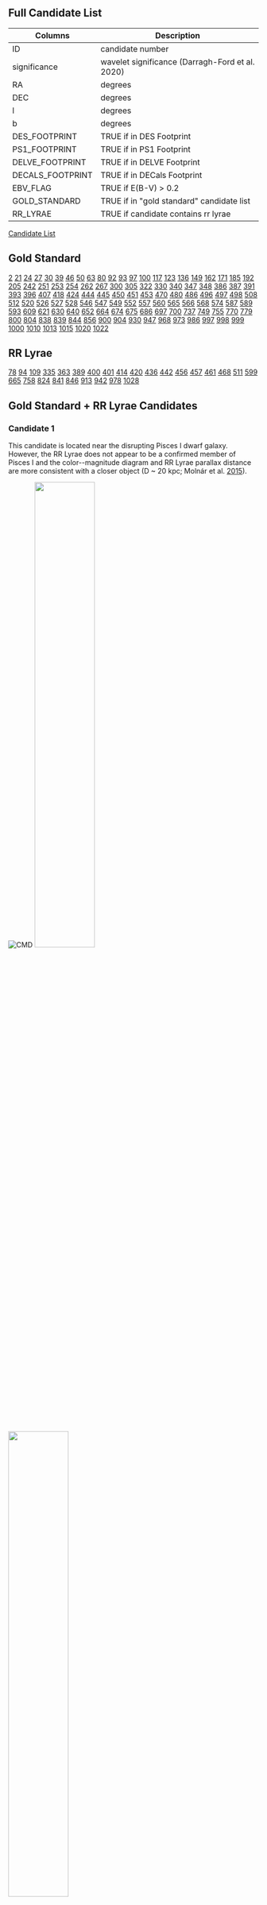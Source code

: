 ## Full Candidate List 

Columns      | Description
------------ | -------------
ID | candidate number
significance | wavelet significance (Darragh-Ford et al. 2020)
RA | degrees
DEC | degrees
l | degrees
b | degrees
DES_FOOTPRINT | TRUE if in DES Footprint 
PS1_FOOTPRINT | TRUE if in PS1 Footprint 
DELVE_FOOTPRINT | TRUE if in DELVE Footprint 
DECALS_FOOTPRINT | TRUE if in DECals Footprint 
EBV_FLAG | TRUE if E(B-V) > 0.2 
GOLD_STANDARD | TRUE if in "gold standard" candidate list 
RR_LYRAE | TRUE if candidate contains rr lyrae 

[Candidate List](https://github.com/edarragh/edarragh.github.io/blob/main/significance_list_cut_all.csv)

## Gold Standard
[2](2_candidate.csv) [21](21_candidate.csv) [24](24_candidate.csv) [27](27_candidate.csv) [30](30_candidate.csv) [39](39_candidate.csv) [46](46_candidate.csv) [50](50_candidate.csv) [63](63_candidate.csv) [80](80_candidate.csv) [92](92_candidate.csv) [93](93_candidate.csv) [97](97_candidate.csv)
[100](100_candidate.csv) [117](117_candidate.csv) [123](123_candidate.csv) [136](136_candidate.csv) [149](149_candidate.csv) [162](162_candidate.csv) [171](171_candidate.csv) [185](185_candidate.csv) [192](192_candidate.csv)
[205](205_candidate.csv) [242](242_candidate.csv) [251](251_candidate.csv) [253](253_candidate.csv) [254](254_candidate.csv) [262](262_candidate.csv) [267](267_candidate.csv) 
[300](309_candidate.csv) [305](305_candidate.csv) [322](322_candidate.csv) [330](330_candidate.csv) [340](340_candidate.csv) [347](347_candidate.csv) [348](348_candidate.csv) [386](386_candidate.csv) [387](387_candidate.csv) [391](391_candidate.csv) [393](393_candidate.csv) [396](396_candidate.csv) 
[407](407_candidate.csv) [418](418_candidate.csv) [424](424_candidate.csv) [444](444_candidate.csv) [445](445_candidate.csv) [450](450_candidate.csv) [451](451_candidate.csv) [453](453_candidate.csv) [470](470_candidate.csv) [480](480_candidate.csv) [486](486_candidate.csv) [496](496_candidate.csv) [497](497_candidate.csv) [498](498_candidate.csv)
[508](508_candidate.csv) [512](512_candidate.csv) [520](520_candidate.csv) [526](526_candidate.csv) [527](527_candidate.csv) [528](528_candidate.csv) [546](546_candidate.csv) [547](547_candidate.csv) [549](549_candidate.csv) [552](552_candidate.csv) [557](557_candidate.csv) [560](560_candidate.csv) [565](565_candidate.csv) [566](566_candidate.csv) [568](568_candidate.csv) [574](574_candidate.csv) [587](587_candidate.csv) [589](589_candidate.csv) [593](593_candidate.csv)
[609](609_candidate.csv) [621](621_candidate.csv) [630](630_candidate.csv) [640](640_candidate.csv) [652](652_candidate.csv) [664](664_candidate.csv) [674](674_candidate.csv) [675](675_candidate.csv) [686](686_candidate.csv) [697](697_candidate.csv)
[700](700_candidate.csv) [737](737_candidate.csv) [749](749_candidate.csv) [755](755_candidate.csv) [770](770_candidate.csv) [779](779_candidate.csv)
[800](800_candidate.csv) [804](804_candidate.csv) [838](838_candidate.csv) [839](839_candidate.csv) [844](844_candidate.csv) [856](856_candidate.csv)
[900](900_candidate.csv) [904](904_candidate.csv) [930](930_candidate.csv) [947](947_candidate.csv) [968](968_candidate.csv) [973](973_candidate.csv) [986](986_candidate.csv) [997](997_candidate.csv) [998](998_candidate.csv) [999](999_candidate.csv)
[1000](1000_candidate.csv) [1010](1010_candidate.csv) [1013](1013_candidate.csv) [1015](1015_candidate.csv) [1020](1020_candidate.csv) [1022](1022_candidate.csv)

## RR Lyrae 
[78](78_candidate.csv) [94](94_candidate.csv) [109](109_candidate.csv) [335](335_candidate.csv) [363](363_candidate.csv) [389](389_candidate.csv) [400](400_candidate.csv) [401](401_candidate.csv) [414](414_candidate.csv) [420](420_candidate.csv) [436](436_candidate.csv) [442](442_candidate.csv) [456](456_candidate.csv) [457](457_candidate.csv) [461](461_candidate.csv) [468](468_candidate.csv) [511](511_candidate.csv) [599](599_candidate.csv) [665](665_candidate.csv) [758](758_candidate.csv) [824](824_candidate.csv) [841](841_candidate.csv) [846](846_candidate.csv) [913](913_candidate.csv) [942](942_candidate.csv) [978](978_candidate.csv) [1028](1028_candidate.csv) 

## Gold Standard + RR Lyrae Candidates 

### Candidate 1
This candidate is located near the disrupting Pisces I dwarf galaxy. However, the RR Lyrae does not appear to be a confirmed member of Pisces I and the color--magnitude diagram and RR Lyrae parallax distance are more consistent with a closer object (D ~ 20 kpc; Molnár et al. [2015](https://academic.oup.com/mnras/article/452/4/4283/1065787)). 

![CMD](0_cmd.png)
<img src="position_all_1.png" width="49%" height="49%"> <img src="proper_motion_all_1.png" width="49%" height="49%">

[Data File](https://github.com/edarragh/edarragh.github.io/blob/main/1_candidate_g.csv)

### Candidate 2
This candidate appears near the Styx Stream, which has been interpreted as the tidal tail of the disrupting Boötes III dwarf galaxy (Carlin & Sand [2018](https://iopscience.iop.org/article/10.3847/1538-4357/aad8c1)). However, the average proper motion is inconsistent with the previously measured value for the stream and the stars shown in the color--magnitude diagram are fainter than expected for an object at 45 kpc (Grillmair [2009](https://iopscience.iop.org/article/10.1088/0004-637X/693/2/1118)).

![CMD](1_cmd.png)
<img src="position_all_2.png" width="49%" height="49%"> <img src="proper_motion_all_2.png" width="49%" height="49%">

[Data File](https://github.com/edarragh/edarragh.github.io/blob/main/2_candidate_g.csv)


### Candidate 3 
This candidate is likely associated with the Sagittarius stream. The RR Lyrae has been determined to be a member of the stream with high probability (Ramos et al. [2020](https://www.aanda.org/10.1051/0004-6361/202037819)), and distance estimated from the color--magnitude diagram (around 50 kpc) is consistent with the prediction from (Law & Majewski [2010](https://iopscience.iop.org/article/10.1088/0004-637X/714/1/229)). The proper motion values are consistent with the Sagittarius stream measurements from (Antoja et al. [2020](https://www.aanda.org/articles/aa/abs/2020/03/aa37145-19/aa37145-19.html)), which predicts μ = 1.0 mas/yr. 

![CMD](2_cmd.png)
<img src="position_all_3.png" width="49%" height="49%"> <img src="proper_motion_all_3.png" width="49%" height="49%">

[Data File](https://github.com/edarragh/edarragh.github.io/blob/main/3_candidate_g.csv)


### Candidate 4
This candidate is likely associated with the Sagittarius stream. The RR Lyrae has been determined to be a member of the stream with high probability (Ramos et al. [2020](https://www.aanda.org/10.1051/0004-6361/202037819)), and distance estimated from the color--magnitude diagram (around 50 kpc) is consistent with the prediction from (Law & Majewski [2010](https://iopscience.iop.org/article/10.1088/0004-637X/714/1/229)). The proper motion values are consistent with the Sagittarius stream measurements from (Antoja et al. [2020](https://www.aanda.org/articles/aa/abs/2020/03/aa37145-19/aa37145-19.html)), which predicts μ = 1.0 mas/yr.

![CMD](4_cmd.png)
<img src="position_all_4.png" width="49%" height="49%"> <img src="proper_motion_all_4.png" width="49%" height="49%">

[Data File](https://github.com/edarragh/edarragh.github.io/blob/main/4_candidate_g.csv)


### Candidate 5
This candidate appears near the GD-1 stream at D = 8 kpc (de Boer et al. [2018](https://academic.oup.com/mnras/article-abstract/477/2/1893/4935192?redirectedFrom=fulltext)). However, the color--magnitude diagram is more consistent with an intermediate distance (around 25 kpc), and the RR Lyrae does not appear to be a known associate (Sesar et al. [2013](https://iopscience.iop.org/article/10.1088/0004-6256/146/2/21)).

![](5_cmd.png)
<img src="position_all_5.png" width="49%" height="49%"> <img src="proper_motion_all_5.png" width="49%" height="49%">

[Data File](https://github.com/edarragh/edarragh.github.io/blob/main/5_candidate_g.csv)


### Candidate 6
This candidate appears near the GD-1 stream at D = 8 kpc (de Boer et al. [2018](https://academic.oup.com/mnras/article-abstract/477/2/1893/4935192?redirectedFrom=fulltext)). However, the color--magnitude diagram is more consistent with an intermediate distance (around 25 kpc), and the RR Lyrae does not appear to be a known associate (Sesar et al. [2013](https://iopscience.iop.org/article/10.1088/0004-6256/146/2/21)).

![](6_cmd.png)
<img src="position_all_6.png" width="49%" height="49%"> <img src="proper_motion_all_6.png" width="49%" height="49%">

[Data File](https://github.com/edarragh/edarragh.github.io/blob/main/6_candidate_g.csv)


### Candidate 7
This candidate appears near both the Lethe and Sagittarius streams. It is likely associated with the Sagittarius stream as the RR Lyrae has been determined to be a member of the stream with high probability (Ramos et al. [2020](https://www.aanda.org/10.1051/0004-6361/202037819)). However, the color--magnitude diagram does not strongly favor or disfavor association with the Sagittarius Stream, which is expected to be at a distance of 30 kpc in this region (Law & Majewski [2010](https://iopscience.iop.org/article/10.1088/0004-637X/714/1/229)). In addition, the color--magnitude diagram is qualitatively different than those returned for known globular clusters recovered by our search (the progenitor of the Lethe Stream is thought to be a globular cluster; (Grillmair [2009](https://iopscience.iop.org/article/10.1088/0004-637X/693/2/1118)). The total measured proper motion in this region of the stream shows significant scatter, so also does not provide much additional information (Antoja et al. [2020](https://www.aanda.org/articles/aa/abs/2020/03/aa37145-19/aa37145-19.html)).

![](7_cmd.png)
<img src="position_all_7.png" width="49%" height="49%"> <img src="proper_motion_all_7.png" width="49%" height="49%">

[Data File](https://github.com/edarragh/edarragh.github.io/blob/main/7_candidate_g.csv)


### Candidate 8
This candidate is likely associated with the Sagittarius stream. The RR Lyrae has been determined to be a member of the stream with high probability (Ramos et al. [2020](https://www.aanda.org/10.1051/0004-6361/202037819)), and distance estimated from the color--magnitude diagram (around 30 kpc) is consistent with the prediction from (Law & Majewski [2010](https://iopscience.iop.org/article/10.1088/0004-637X/714/1/229)). The total measured proper motion in this region of the stream shows significant scatter, so also does not provide much additional information (Antoja et al. [2020](https://www.aanda.org/articles/aa/abs/2020/03/aa37145-19/aa37145-19.html)).

![](8_cmd.png)
<img src="position_all_8.png" width="49%" height="49%"> <img src="proper_motion_all_8.png" width="49%" height="49%">

[Data File](https://github.com/edarragh/edarragh.github.io/blob/main/8_candidate_g.csv)


### Candidate 9
This candidate appears likely to be associated with the PS1-D Stream. Not only does it align closely with the stream's position, but the distance estimated from the RR Lyrae parallax and inferred from the color--magnitude diagram are both consistent with the measured stream distance of 22.9+5.9/-4.7 kpc (Bernard et al. [2016](https://academic.oup.com/mnras/article/463/2/1759/2892775)).

![](9_cmd.png)
<img src="position_all_9.png" width="49%" height="49%"> <img src="proper_motion_all_9.png" width="49%" height="49%">

[Data File](https://github.com/edarragh/edarragh.github.io/blob/main/9_candidate_g.csv)

You can use the [editor on GitHub](https://github.com/edarragh/edarragh.github.io/edit/main/index.md) to maintain and preview the content for your website in Markdown files.

Whenever you commit to this repository, GitHub Pages will run [Jekyll](https://jekyllrb.com/) to rebuild the pages in your site, from the content in your Markdown files.

### Markdown

Markdown is a lightweight and easy-to-use syntax for styling your writing. It includes conventions for

```markdown
Syntax highlighted code block

# Header 1
## Header 2
### Header 3

- Bulleted
- List

1. Numbered
2. List

**Bold** and _Italic_ and `Code` text

[Link](url) and ![Image](src)
```

For more details see [GitHub Flavored Markdown](https://guides.github.com/features/mastering-markdown/).

### Jekyll Themes

Your Pages site will use the layout and styles from the Jekyll theme you have selected in your [repository settings](https://github.com/edarragh/edarragh.github.io/settings). The name of this theme is saved in the Jekyll `_config.yml` configuration file.

### Support or Contact

Having trouble with Pages? Check out our [documentation](https://docs.github.com/categories/github-pages-basics/) or [contact support](https://github.com/contact) and we’ll help you sort it out.
